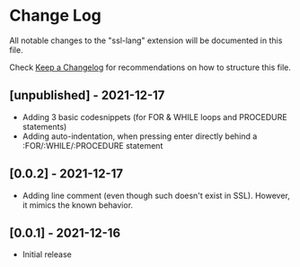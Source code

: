 # Change Log

All notable changes to the "ssl-lang" extension will be documented in this file.

Check [Keep a Changelog](http://keepachangelog.com/) for recommendations on how to structure this file.
## [unpublished] - 2021-12-17

- Adding 3 basic codesnippets (for FOR & WHILE loops and PROCEDURE statements)
- Adding auto-indentation, when pressing enter directly behind a :FOR/:WHILE/:PROCEDURE statement
## [0.0.2] - 2021-12-17

- Adding line comment (even though such doesn't exist in SSL). However, it mimics the known behavior.

## [0.0.1] - 2021-12-16

- Initial release
